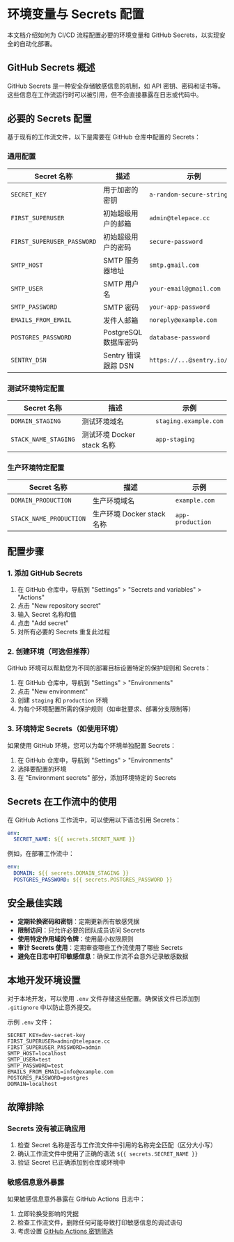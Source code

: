 # 环境变量与 Secrets 配置

本文档介绍如何为 CI/CD 流程配置必要的环境变量和 GitHub Secrets，以实现安全的自动化部署。

## GitHub Secrets 概述

GitHub Secrets 是一种安全存储敏感信息的机制，如 API 密钥、密码和证书等。这些信息在工作流运行时可以被引用，但不会直接暴露在日志或代码中。

## 必要的 Secrets 配置

基于现有的工作流文件，以下是需要在 GitHub 仓库中配置的 Secrets：

### 通用配置

| Secret 名称 | 描述 | 示例 |
|------------|------|------|
| `SECRET_KEY` | 用于加密的密钥 | `a-random-secure-string` |
| `FIRST_SUPERUSER` | 初始超级用户的邮箱 | `admin@telepace.cc` |
| `FIRST_SUPERUSER_PASSWORD` | 初始超级用户的密码 | `secure-password` |
| `SMTP_HOST` | SMTP 服务器地址 | `smtp.gmail.com` |
| `SMTP_USER` | SMTP 用户名 | `your-email@gmail.com` |
| `SMTP_PASSWORD` | SMTP 密码 | `your-app-password` |
| `EMAILS_FROM_EMAIL` | 发件人邮箱 | `noreply@example.com` |
| `POSTGRES_PASSWORD` | PostgreSQL 数据库密码 | `database-password` |
| `SENTRY_DSN` | Sentry 错误跟踪 DSN | `https://...@sentry.io/...` |

### 测试环境特定配置

| Secret 名称 | 描述 | 示例 |
|------------|------|------|
| `DOMAIN_STAGING` | 测试环境域名 | `staging.example.com` |
| `STACK_NAME_STAGING` | 测试环境 Docker stack 名称 | `app-staging` |

### 生产环境特定配置

| Secret 名称 | 描述 | 示例 |
|------------|------|------|
| `DOMAIN_PRODUCTION` | 生产环境域名 | `example.com` |
| `STACK_NAME_PRODUCTION` | 生产环境 Docker stack 名称 | `app-production` |

## 配置步骤

### 1. 添加 GitHub Secrets

1. 在 GitHub 仓库中，导航到 "Settings" > "Secrets and variables" > "Actions"
2. 点击 "New repository secret"
3. 输入 Secret 名称和值
4. 点击 "Add secret"
5. 对所有必要的 Secrets 重复此过程

### 2. 创建环境（可选但推荐）

GitHub 环境可以帮助您为不同的部署目标设置特定的保护规则和 Secrets：

1. 在 GitHub 仓库中，导航到 "Settings" > "Environments"
2. 点击 "New environment"
3. 创建 `staging` 和 `production` 环境
4. 为每个环境配置所需的保护规则（如审批要求、部署分支限制等）

### 3. 环境特定 Secrets（如使用环境）

如果使用 GitHub 环境，您可以为每个环境单独配置 Secrets：

1. 在 GitHub 仓库中，导航到 "Settings" > "Environments"
2. 选择要配置的环境
3. 在 "Environment secrets" 部分，添加环境特定的 Secrets

## Secrets 在工作流中的使用

在 GitHub Actions 工作流中，可以使用以下语法引用 Secrets：

```yaml
env:
  SECRET_NAME: ${{ secrets.SECRET_NAME }}
```

例如，在部署工作流中：

```yaml
env:
  DOMAIN: ${{ secrets.DOMAIN_STAGING }}
  POSTGRES_PASSWORD: ${{ secrets.POSTGRES_PASSWORD }}
```

## 安全最佳实践

- **定期轮换密码和密钥**：定期更新所有敏感凭据
- **限制访问**：只允许必要的团队成员访问 Secrets
- **使用特定作用域的令牌**：使用最小权限原则
- **审计 Secrets 使用**：定期审查哪些工作流使用了哪些 Secrets
- **避免在日志中打印敏感信息**：确保工作流不会意外记录敏感数据

## 本地开发环境设置

对于本地开发，可以使用 `.env` 文件存储这些配置。确保该文件已添加到 `.gitignore` 中以防止意外提交。

示例 `.env` 文件：

```
SECRET_KEY=dev-secret-key
FIRST_SUPERUSER=admin@telepace.cc
FIRST_SUPERUSER_PASSWORD=admin
SMTP_HOST=localhost
SMTP_USER=test
SMTP_PASSWORD=test
EMAILS_FROM_EMAIL=info@example.com
POSTGRES_PASSWORD=postgres
DOMAIN=localhost
```

## 故障排除

### Secrets 没有被正确应用

1. 检查 Secret 名称是否与工作流文件中引用的名称完全匹配（区分大小写）
2. 确认工作流文件中使用了正确的语法 `${{ secrets.SECRET_NAME }}`
3. 验证 Secret 已正确添加到仓库或环境中

### 敏感信息意外暴露

如果敏感信息意外暴露在 GitHub Actions 日志中：

1. 立即轮换受影响的凭据
2. 检查工作流文件，删除任何可能导致打印敏感信息的调试语句
3. 考虑设置 [GitHub Actions 密钥筛选](https://docs.github.com/cn/actions/security-guides/security-hardening-for-github-actions#using-secrets) 